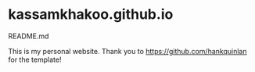 # kassamkhakoo.github.io
README.md

This is my personal website. Thank you to https://github.com/hankquinlan for the template!
